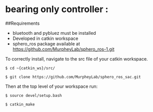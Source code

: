# bearing only controller : 
##Requirements
 - bluetooth and pybluez must be installed
 - Developed in catkin workspace
 - sphero_ros package available at https://github.com/MurpheyLab/sphero_ros-1.git

To correctly install, navigate to the src file of your catkin workspace.

    $ cd ~{catkin_ws}/src/

    $ git clone https://github.com/MurpheyLab/sphero_ros_sac.git

Then at the top level of your workspace run:

    $ source devel/setup.bash

    $ catkin_make
